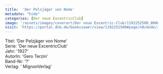 ```yaml
---
title:  'Der Pelzjäger von Nome'
metadate: "hide"
categories: [Der neue ExcentricClub]
image: '/assets/images/coverart/Der neue Excentric-Club/1192252500_00000010.jpg'
visit: 'https://portal.dnb.de/bookviewer/view/1192252500#page/n0/mode/2up'
---
```

Titel: 'Der Pelzjäger von Nome' <br>
Serie: 'Der neue ExcentricClub' <br>
Jahr: '1927' <br>
AutorIn: 'Gero Terzin' <br>
Band-Nr: '?' <br>
Verlag: ' MignonVerlag'